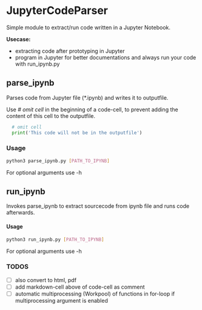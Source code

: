# JupyterCodeParser
Simple module to extract/run code written in a Jupyter Notebook.  
  
**Usecase:** 
- extracting code after prototyping in Jupyter
- program in Jupyter for better documentations and always run your code with run_ipynb.py 

## parse_ipynb
Parses code from Jupyter file (\*.ipynb) and writes it to outputfile.  
  

Use *# omit cell* in the beginning of a code-cell, to prevent adding the content of this cell to the outputfile.
```python 
  # omit cell
  print('This code will not be in the outputfile')
```

### Usage 
```bash
python3 parse_ipynb.py [PATH_TO_IPYNB]
```
For optional arguments use -h
## run_ipynb
Invokes parse_ipynb to extract sourcecode from ipynb file and runs code afterwards.
#### Usage 
```bash
python3 run_ipynb.py [PATH_TO_IPYNB]
```
For optional arguments use -h

### TODOS
- [ ] also convert to html, pdf
- [ ] add markdown-cell above of code-cell as comment  
- [ ] automatic multiprocessing (Workpool) of functions in for-loop if multiprocessing argument is enabled  
